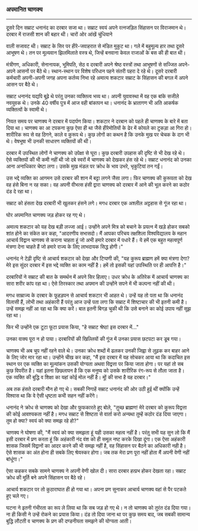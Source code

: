 ### अपमानित चाणक्य

---

दूसरे दिन सम्राट धनानंद का दरबार सजा था। सम्राट स्वयं अपने रत्नजड़ित सिंहासन पर विराजमान थे। दरबार में राजसी शान की बहार थी। चारों ओर आंखें चुंधियाने

वाली सजावट थी। सम्राट के सिर पर हीरे-जवाहरात से मंडित मुकुट था। गले में बहुमूल्य हार तथा दूसरे आभूषण थे। तन पर मूल्यवान झिलमिलाते वस्त्र थे, जिन्हें बनवाना केवल राजाओं के बस की ही बात थी।

मंत्रीगण, अधिकारी, सेनानायक, भूमिपति, सेठ व दरबारी अपने श्रेष्ठ वस्त्रों तथा आभूषणों से सज्जित अपने-अपने आसनों पर बैठे थे। स्थान-स्थान पर विशेष परिधान पहने संतरी पहरा दे रहे थे। दूसरे दरबारी कर्मचारी अपनी-अपनी जगह अपना कर्तव्य निभा रहे अमात्य शकटार सम्राट के सिंहासन की बगल में अपने आसन पर बैठे थे।

सम्राट धनानंद यद्यपि बूढ़े थे परंतु उनका व्यक्तित्व भव्य था। अपनी युवावस्था में वह एक बांके सजीले नवयुवक थे। उनके 40 वर्षीय पुत्र में आज वही बांकापन था। धनानंद के भ्रातागण भी अति आकर्षक व्यक्तित्वों के स्वामी थे।

नियत समय पर चाणक्य ने दरबार में पदार्पण किया। शकटार ने दरबान को पहले ही चाणक्य के बारे में बता दिया था। चाणक्य का आ टपकना कुछ ऐसा ही था जैसे हीरेमोतियों के ढेर में कोयले का टुकड़ा आ गिरा हो। शारीरिक रूप से वह ठिगने, काले व कुरूप थे। कुछ लोगों का कथन है कि उनके मुख पर चेचक के दाग भी थे। वेषभूषा भी उनकी साधारण व्यक्तियों की थी।

दरबार में उपस्थित लोगों ने चाणक्य को उपेक्षा से घूरा। कुछ दरबारी उपहास की दृष्टि से भी देख रहे थे। ऐसे व्यक्तियों की भी कमी नहीं थी जो दबे स्वरों में चाणक्य को देखकर हंस रहे थे। सम्राट धनानंद को उनका आना अनाधिकार चेष्टा लगा। उसके मुख मंडल पर क्रोध के भाव उभरे, भृकुटियां तन गईं।

उस भद्दे व्यक्ति का आगमन उसे दरबार की शान में बट्टा लगने जैसा लगा। फिर चाणक्य की कुरूपता को देख वह हंसे बिना न रह सका। वह अपनी वीभत्स हंसी द्वारा चाणक्य को दरबार में आने की भूल करने का कठोर दंड दे रहा था।

सम्राट को हंसता देख दरबारी भी खुलकर हंसने लगे। मगध दरबार एक अश्लील अट्टहास से गूंज रहा था।

घोर अपमानित चाणक्य जड़ होकर रह गए थे।

अमात्य शकटार को यह देख बड़ी लज्जा आई। उन्होंने अपने मित्र को बचाने के प्रयत्न में खड़े होकर सबको शांत होने का संकेत कर कहा, "आदरणीय सभासदो। मैं आपका परिचय तक्षशिला विश्वविद्यालय के महान आचार्य विद्वान चाणक्य से कराना चाहता हूं जो अभी हमारे दरबार में पधारे हैं। ये हमें एक बहुत महत्वपूर्ण मंत्रणा देना चाहते हैं जो हमारे राज्य के लिए लाभदायक सिद्ध होगी।"

धनानंद ने टेढ़ी दृष्टि से आचार्य शकटार को देखा और टिप्पणी की, "यह कुरूप ब्राह्मण हमें क्या मंत्रणा देगा? मेरे इस सुंदर दरबार में इस भद्दे व्यक्ति का काम नहीं है। हमें तो इसकी यहां उपस्थिति पर ही आपत्ति है।"

दरबारियों ने सम्राट की बात के समर्थन में अपने सिर हिलाए। उधर क्रोध के अतिरेक में आचार्य चाणक्य का सारा शरीर कांप रहा था। ऐसे तिरस्कार तथा अपमान की उन्होंने सपने में भी कल्पना नहीं की थी।

मगध साम्राज्य के दरबार के फूहड़पन से आचार्य शकटार भी आहत थे। उन्हें यह तो पता था कि धनानंद विलासी हैं, लोभी तथा अहंकारी हैं परंतु आज उन्हें पता लगा कि सम्राट में शिष्टाचार की भी इतनी कमी है। उन्हें समझ नहीं आ रहा था कि क्या करें। बात इतनी बिगड़ चुकी थी कि उसे बनाने का कोई उपाय नहीं सूझ रहा था।

फिर भी उन्होंने एक टूटा फूटा प्रयास किया, "हे सम्राट श्रेष्ठ! इस दरबार में..."

उनका वाक्य पूरा न हो पाया। दरबारियों की खिल्लियों की गूंज में उनका प्रयास छटपटा कर डूब गया।

चाणक्य भी अब चुप नहीं रहने वाले थे। उनका क्रोध शब्दों में ढलकर उनकी जिह्वा से लुढ़क कर बाहर आने के लिए जोर मार रहा था। उन्होंने चीख कर कहा, "मैं इस दरबार में यह सोचकर आया था कि कदाचित इस स्थान पर एक व्यक्ति का मूल्यांकन उसकी योग्यता अथवा विद्वत्ता पर किया जाता होगा। पर यहां तो सब कुछ विपरीत है। यहां इतना छिछलापन है कि एक मनुष्य को उसके शारीरिक रंग-रूप से तौला जाता है। एक व्यक्ति की बुद्धि व शिक्षा का यहां कोई मोल नहीं है। मूों की सभा है यह दरबार।"

अब तक हंसते दरबारी मौन हो गए थे। सबकी निगाहें सम्राट धनानंद की ओर उठी हुई थीं क्योंकि उन्हें विश्वास था कि वे ऐसी धृष्टता कभी सहन नहीं करेंगे।

धनानंद ने क्रोध से चाणक्य को देखा और फुफकारते हुए बोले, "तुच्छ ब्राह्मण! मेरे दरबार को कुरूप विद्वत्ता की कोई आवश्यकता नहीं है। मगध सम्राट से शिष्टता से वार्ता करो अन्यथा तुम्हें कठोर दंड दिया जाएगा। तुम हो क्या? स्वयं को क्या समझ रहे हो?"

चाणक्य ने घोषणा की, "मैं स्वयं को क्या समझता हूं यही उसका महत्व नहीं है। परंतु सभी यह सुन लो कि मैं इसी दरबार में प्रण करता हूं कि अहंकारी नंद वंश को ही समूल नष्ट करके दिखा दूंगा। एक ऐसा अहंकारी शासक जिसमें विद्वानों का आदर करने की भी समझ नहीं है, वह सिंहासन पर बैठने का अधिकारी नही है। ऐसे शासक का अंत होना ही सबके लिए श्रेयस्कर होगा। जब तक मेरा प्रण पूरा नहीं होता मैं अपनी वेणी नहीं बांधूंगा।"

ऐसा कहकर सबके सामने चाणक्य ने अपनी वेणी खोल दी। सारा दरबार हत्प्रभ होकर देखता रहा। सम्राट क्रोध की मूर्ति बने अपने सिंहासन पर बैठे रहे।

आचार्य शकटार पर तो कुठाराघात ही हो गया था। अपना प्रण सुनाकर आचार्य चाणक्य वहां से पैर पटकते हुए चले गए।

घटना ने इतनी गंभीरता का रूप ले लिया था कि सब जड़ हो गए थे। न तो चाणक्य को तुरंत दंड दिया गया। ना ही किसी ने उन्हें रोकने का प्रयास किया। दंड तो दिया जाना था पर कुछ समय बाद, जब सबकी सामान्य बुद्धि लौटती व चाणक्य के प्रण की दण्डनीयता समझने की योग्यता आती।